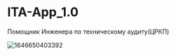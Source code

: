 # ITA-App_1.0
Помощник Инженера по техническому аудиту(ЦРКП)

![1646650403392](https://user-images.githubusercontent.com/9325533/157018428-481e8470-1f4d-4940-8e5c-176e583d53ac.jpg)

